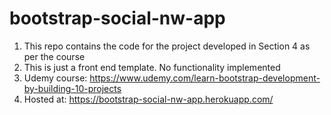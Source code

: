 # bootstrap-social-nw-app

1. This repo contains the code for the project developed in Section 4 as per the course
2. This is just a front end template. No functionality implemented
3. Udemy course: https://www.udemy.com/learn-bootstrap-development-by-building-10-projects
4. Hosted at: https://bootstrap-social-nw-app.herokuapp.com/
